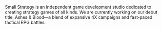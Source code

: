 Small Strategy is an independent game development studio dedicated to creating
strategy games of all kinds. We are currently working on our debut title,
Ashes & Blood—a blend of expansive 4X campaigns and fast-paced tactical RPG battles.
